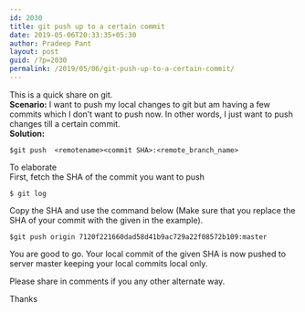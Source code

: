 ```yaml
---
id: 2030
title: git push up to a certain commit
date: 2019-05-06T20:33:35+05:30
author: Pradeep Pant
layout: post
guid: /?p=2030
permalink: /2019/05/06/git-push-up-to-a-certain-commit/
---
```

This is a quick share on git.  
**Scenario:** I want to push my local changes to git but am having a few commits which I don&#8217;t want to push now. In other words, I just want to push changes till a certain commit.  
**Solution:**  
````git
$git push  <remotename><commit SHA>:<remote_branch_name>
````

To elaborate  
First, fetch the SHA of the commit you want to push  
````git
$ git log
````

Copy the SHA and use the command below (Make sure that you replace the SHA of your commit with the given in the example).

````git 
$git push origin 7120f221660dad58d41b9ac729a22f08572b109:master
````

You are good to go. Your local commit of the given SHA is now pushed to server master keeping your local commits local only.  
  
Please share in comments if you any other alternate way.  
  
Thanks